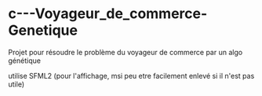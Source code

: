 c---Voyageur_de_commerce-Genetique
==================================

Projet pour résoudre le problème du voyageur de commerce par un algo génétique

utilise SFML2 (pour l'affichage, msi peu etre facilement enlevé si il n'est pas utile)
